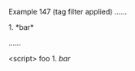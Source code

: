 Example 147
(tag filter applied)
......

<script>
foo
</script>1. *bar*

......

&lt;script>
foo
</script>1. *bar*
